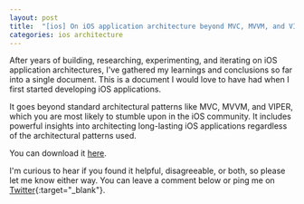 ```yaml
---
layout: post
title:  "[ios] On iOS application architecture beyond MVC, MVVM, and VIPER"
categories: ios architecture
---
```


After years of building, researching, experimenting, and iterating on iOS application architectures, I've gathered my learnings and conclusions so far into a single document. This is a document I would love to have had when I first started developing iOS applications.

It goes beyond standard architectural patterns like MVC, MVVM, and VIPER, which you are most likely to stumble upon in the iOS community. It includes powerful insights into architecting long-lasting iOS applications regardless of the architectural patterns used.

You can download it <a href="{{ site.url }}/assets/ios-application-architecture-by-srdan-stanic.pdf" target="_blank" onclick="ga('send', 'event', 'PDF', 'Download', 'iOS Architecture PDF');">here</a>.

I'm curious to hear if you found it helpful, disagreeable, or both, so please let me know either way. You can leave a comment below or ping me on [Twitter](https://twitter.com/srstanic){:target="_blank"}<!-- markup clean_ -->.
